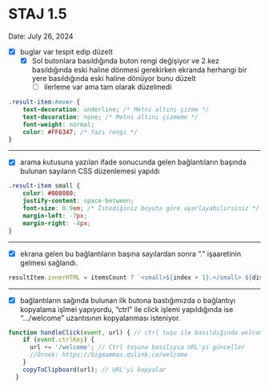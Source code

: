# STAJ 1.5

Date: July 26, 2024

- [x]  buglar var tespit edip düzelt
    - [x]  Sol butonlara basıldığında buton rengi değişiyor ve 2.kez basıldığında eski haline dönmesi gerekirken ekranda herhangi bir yere basıldığında eski haline dönüyor bunu düzelt
        - [ ]  ilerleme var ama tam olarak düzelmedi

```css
.result-item:hover {
    text-decoration: underline; /* Metni altını çizme */
    text-decoration: none; /* Metni altını çizmeme */
    font-weight: normal;
    color: #FF6347; /* Yazı rengi */
}
```

---

- [x]  arama kutusuna yazılan ifade sonucunda gelen bağlantıların başında bulunan sayıların CSS düzenlemesi yapıldı

```css
.result-item small {
    color: #808080;
    justify-content: space-between;
    font-size: 0.9em; /* İstediğiniz boyuta göre ayarlayabilirsiniz */
    margin-left: -7px;
    margin-right: -4px;
}
```

---

- [x]  ekrana gelen bu bağlantıların başına sayılardan sonra “.” işaaretinin gelmesi sağlandı.

```jsx
resultItem.innerHTML = itemsCount ? `<small>${index + 1}.</small> ${displayText}` : `${displayText}` ;
```

---

- [x]  bağlantıların sağında bulunan ilk butona bastığımızda o bağlantıyı kopyalama işlmei yapıyordu, “ctrl” ile click işlemi yapıldığında ise “…/welcome” uzantısının kopyalanması isteniyor.

```jsx
function handleClick(event, url) { // ctrl tuşu ile basıldığında welcome uzantısı kopyalama #ctrll,kopyalamaa
    if (event.ctrlKey) {
      url += '/welcome'; // Ctrl tuşuna basılıysa URL'yi günceller
      //Örnek: https://bigmammas.dslink.co/welcome
    }
    copyToClipboard(url); // URL'yi kopyalar
  }
```